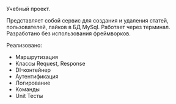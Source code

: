 Учебный проект.

Представляет собой сервис для создания и удаления статей, пользователей, лайков в БД MySql.
Работает через терминал. Разработано без использования фреймворков.

Реализовано:
- Маршрутизация
- Классы Request, Response
- DI-контейнер
- Аутентификация
- Логирование
- Команды
- Unit Тесты
